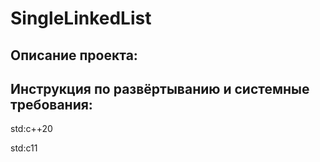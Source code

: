 # SingleLinkedList
## Описание проекта:

## Инструкция по развёртыванию и системные требования:
std:c++20

std:c11
